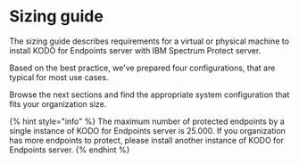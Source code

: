 # Sizing guide

The sizing guide describes requirements for a virtual or physical machine to install KODO for Endpoints server  with IBM Spectrum Protect server. 

Based on the best practice, we've prepared four configurations, that are typical for most use cases. 

Browse the next sections and find the appropriate system configuration that fits your organization size.

{% hint style="info" %}
The maximum number of protected endpoints by a single instance of KODO for Endpoints server is 25.000.  If you organization has more endpoints to protect, please install another instance of KODO for Endpoints server.
{% endhint %}





